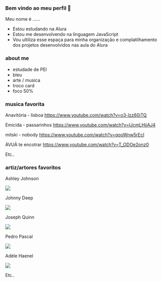 ### Bem vindo ao meu perfil 🌊

Meu nome é ...... 

 - Estou estudando na Alura 
 - Estou me desenvolvendo na linguagem JavaScript
 - Vou ultiliza esse espaça para minha organização e complatilhamento dos projetos desenvolvidos nas aula do Alura

### about me 

- estudade de PEI
- bleu
- arte / musica
- troco card
- foco 50%
  

### musica favorita
Anavitória  - lisboa https://www.youtube.com/watch?v=o3-lzz60iTQ

Emicida - passarinhos https://www.youtube.com/watch?v=IJcmLHjjAJ4

mitski - nobody https://www.youtube.com/watch?v=qooWnw5rEcI

ÀVUÀ te encotrar https://www.youtube.com/watch?v=T_ODOe2onz0

Etc..

### artiz/artores favoritos
Ashley Johnson

![](https://media1.giphy.com/media/v1.Y2lkPTc5MGI3NjExMGE1aXlzeDc0b253MGp1N2FiNDlhejhlZHQxMXBiM3B1MDNuMzh2OCZlcD12MV9pbnRlcm5hbF9naWZfYnlfaWQmY3Q9Zw/qGoK1JXnKlf5qcNmJl/giphy.gif)

Johnny Deep

![](https://media1.tenor.com/m/8Af6z1P9v1UAAAAC/johnny-depp-huh.gif)

Joseph Quinn

![](https://media1.tenor.com/m/k_tFgTecAZoAAAAC/joequinngifs-joseph-quinn.gif)

Pedro Pascal

![](https://media1.tenor.com/m/bRSZosiTOygAAAAC/startled-pedro-pascal.gif)

Adèle Haenel

![](https://64.media.tumblr.com/6fcf079aedc47d30b4cec6a8c722b056/5c49fb68b1956208-35/s540x810/81e1f1ee0a12e81b4af24ab69c444a24cc7a70d6.gifv)

Etc..

